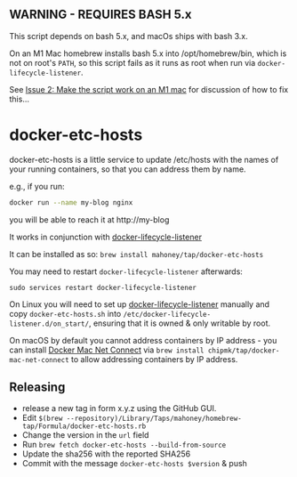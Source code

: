 ## WARNING - REQUIRES BASH 5.x

This script depends on bash 5.x, and macOs ships with bash 3.x.

On an M1 Mac homebrew installs bash 5.x into /opt/homebrew/bin, which is not on
root's `PATH`, so this script fails as it runs as root when run via
`docker-lifecycle-listener`.

See [Issue 2: Make the script work on an M1 mac](https://github.com/Mahoney/docker-etc-hosts/issues/2)
for discussion of how to fix this...

docker-etc-hosts
================
docker-etc-hosts is a little service to update /etc/hosts with the names of your
running containers, so that you can address them by name.

e.g., if you run:
```bash
docker run --name my-blog nginx
```
you will be able to reach it at http://my-blog

It works in conjunction with
[docker-lifecycle-listener](https://github.com/Mahoney/docker-lifecycle-listener)

It can be installed as so: `brew install mahoney/tap/docker-etc-hosts`

You may need to restart `docker-lifecycle-listener` afterwards:

`sudo services restart docker-lifecycle-listener`

On Linux you will need to set up
[docker-lifecycle-listener](https://github.com/Mahoney/docker-lifecycle-listener)
manually and copy `docker-etc-hosts.sh` into
`/etc/docker-lifecycle-listener.d/on_start/`, ensuring that it is owned & only
writable by root.

On macOS by default you cannot address containers by IP address - you can
install [Docker Mac Net Connect](https://github.com/chipmk/docker-mac-net-connect)
via `brew install chipmk/tap/docker-mac-net-connect` to allow addressing containers
by IP address.

## Releasing

- release a new tag in form x.y.z using the GitHub GUI.
- Edit `$(brew --repository)/Library/Taps/mahoney/homebrew-tap/Formula/docker-etc-hosts.rb`
- Change the version in the `url` field
- Run `brew fetch docker-etc-hosts --build-from-source`
- Update the sha256 with the reported SHA256
- Commit with the message `docker-etc-hosts $version` & push
